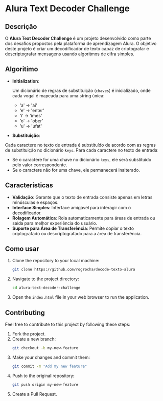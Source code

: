 # Alura Text Decoder Challenge

## Descrição

O **Alura Text Decoder Challenge** é um projeto desenvolvido como parte dos desafios propostos pela plataforma de aprendizagem Alura. O objetivo deste projeto é criar um decodificador de texto capaz de criptografar e descriptografar mensagens usando algoritmos de cifra simples.

## Algoritimo

- **Initialization**:
  
  Um dicionário de regras de substituição (`chaves`) é inicializado, onde cada vogal é mapeada para uma string única:
  - 'a' → 'ai'
  - 'e' → 'enter'
  - 'i' → 'imes'
  - 'o' → 'ober'
  - 'u' → 'ufat'
 
- **Substituição**:
  
Cada caractere no texto de entrada é substituído de acordo com as regras de substituição no dicionário `keys`.
Para cada caractere no texto de entrada:

- Se o caractere for uma chave no dicionário `keys`, ele será substituído pelo valor correspondente.
- Se o caractere não for uma chave, ele permanecerá inalterado.


## Caracteristicas
- **Validação**: Garante que o texto de entrada consiste apenas em letras minúsculas e espaços.
- **Interface Simples**: Interface amigável para interagir com o decodificador.
- **Rolagem Automática**: Rola automaticamente para áreas de entrada ou saída para melhor experiência do usuário.
- **Suporte para Área de Transferência**: Permite copiar o texto criptografado ou descriptografado para a área de transferência.

## Como usar
1. Clone the repository to your local machine:
    ```sh
    git clone https://github.com/rogrocha/decode-texto-alura
    ```
2. Navigate to the project directory:
    ```sh
    cd alura-text-decoder-challenge
    ```
3. Open the `index.html` file in your web browser to run the application.

## Contributing
Feel free to contribute to this project by following these steps:
1. Fork the project.
2. Create a new branch:
    ```sh
    git checkout -b my-new-feature
    ```
3. Make your changes and commit them:
    ```sh
    git commit -m "Add my new feature"
    ```
4. Push to the original repository:
    ```sh
    git push origin my-new-feature
    ```
5. Create a Pull Request.


